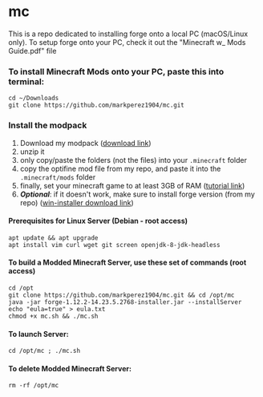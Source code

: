 # mc
This is a repo dedicated to installing forge onto a local PC (macOS/Linux only).
To setup forge onto your PC, check it out the "Minecraft w_ Mods Guide.pdf" file

### To install Minecraft Mods onto your PC, paste this into terminal:
```
cd ~/Downloads
git clone https://github.com/markperez1904/mc.git
```

### Install the modpack
1. Download my modpack ([download link](https://drive.google.com/file/d/1r_VesXPn8Q-U2VXLq1zL5fSzAzGg7UYb/view))
2. unzip it
3. only copy/paste the folders (not the files) into your `.minecraft` folder
4. copy the optifine mod file from my repo, and paste it into the `.minecraft/mods` folder
5. finally, set your minecraft game to at least 3GB of RAM ([tutorial link](https://cubedhost.com/help/en/articles/1648388-how-do-i-allocate-more-memory-to-my-minecraft-launcher-client-side))
6. ***Optional***: if it doesn't work, make sure to install forge version (from my repo) ([win-installer download link](https://files.minecraftforge.net/maven/net/minecraftforge/forge/1.12.2-14.23.5.2847/forge-1.12.2-14.23.5.2847-installer-win.exe))

#### Prerequisites for Linux Server (Debian - root access)
```
apt update && apt upgrade
apt install vim curl wget git screen openjdk-8-jdk-headless
```
#### To build a Modded Minecraft Server, use these set of commands (root access)
```
cd /opt
git clone https://github.com/markperez1904/mc.git && cd /opt/mc
java -jar forge-1.12.2-14.23.5.2768-installer.jar --installServer
echo "eula=true" > eula.txt
chmod +x mc.sh && ./mc.sh
```
#### To launch Server:
```
cd /opt/mc ; ./mc.sh
```
#### To delete Modded Minecraft Server:
```
rm -rf /opt/mc
```
